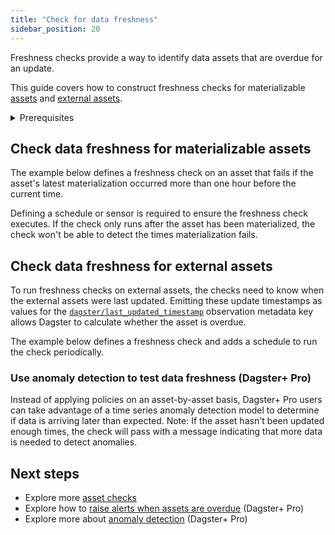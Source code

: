 ```yaml
---
title: "Check for data freshness"
sidebar_position: 20
---
```

Freshness checks provide a way to identify data assets that are overdue for an update.

This guide covers how to construct freshness checks for materializable [assets](/todo) and [external assets](/todo).

<details>
  <summary>Prerequisites</summary>

To follow the steps in this guide, you'll need:

- Familiarity with [assets](/todo)
- Familiarity with [asset checks](/todo)

</details>

## Check data freshness for materializable assets

The example below defines a freshness check on an asset that fails if the asset's latest materialization occurred more than one hour before the current time.

Defining a schedule or sensor is required to ensure the freshness check executes. If the check only runs after the asset has been materialized, the check won't be able to detect the times materialization fails.

<CodeExample filePath="guides/data-assets/quality-testing/freshness-checks/materializable-asset-freshness-check.py" language="python" title="Check data freshness for materializable assets" />

## Check data freshness for external assets

To run freshness checks on external assets, the checks need to know when the external assets were last updated. Emitting these update timestamps as values for the [`dagster/last_updated_timestamp`](/todo) observation metadata key allows Dagster to calculate whether the asset is overdue.

The example below defines a freshness check and adds a schedule to run the check periodically.

<CodeExample filePath="guides/data-assets/quality-testing/freshness-checks/external-asset-freshness-check.py" language="python" title="Check data freshness for external assets" />

### Use anomaly detection to test data freshness (Dagster+ Pro)

Instead of applying policies on an asset-by-asset basis, Dagster+ Pro users can take advantage of a time series anomaly detection model to determine if data is arriving later than expected. Note: If the asset hasn't been updated enough times, the check will pass with a message indicating that more data is needed to detect anomalies.

<CodeExample filePath="guides/data-assets/quality-testing/freshness-checks/anomaly-detection.py" language="python" title="Use anomaly detection to detect overdue assets" />

## Next steps

- Explore more [asset checks](/todo)
- Explore how to [raise alerts when assets are overdue](/todo) (Dagster+ Pro)
- Explore more about [anomaly detection](/todo) (Dagster+ Pro)
